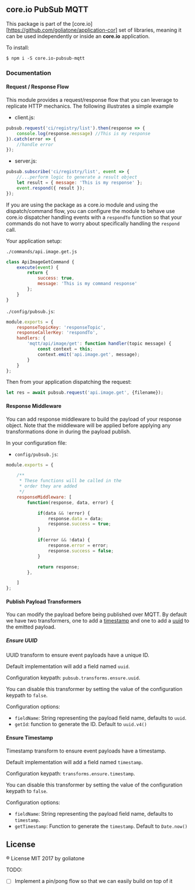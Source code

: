 ## core.io PubSub MQTT

This package is part of the [core.io][https://github.com/goliatone/application-cor] set of libraries, meaning it can be used independently or inside an **core.io** application.

To install:

```
$ npm i -S core.io-pubsub-mqtt
```

### Documentation

#### Request / Response Flow

This module provides a request/response flow that you can leverage to replicate HTTP mechanics. The following illustrates a simple example

* client.js:

```js
pubsub.request('ci/registry/list').then(response => {
    console.log(response.message) //This is my response
}).catch(error => {
    //handle error
});
```

* server.js:

```js
pubsub.subscribe('ci/registry/list', event => {
    //...perform logic to generate a result object
    let result = { message: 'This is my response' };
    event.respond({ result });
});
```

If you are using the package as a core.io module and using the dispatch/command flow, you can configure the module to behave use core.io dispatcher handling events with a `respondTo` function so that your commands do not have to worry about specifically handling the `respond` call.

Your application setup:

`./commands/api.image.get.js`
```js
class ApiImageGetCommand {
    execute(event) {
        return {
            success: true,
            message: 'This is my command response'
        };
    }
}
```

`./config/pubsub.js`:

```js
module.exports = {
    responseTopicKey: 'responseTopic',
    responseCallerKey: 'respondTo',
    handlers: {
        'mqtt/api/image/get': function handler(topic message) {
            const context = this;
            context.emit('api.image.get', message);
        }
    }
};
```



Then from your application dispatching the request:

```js
let res = await pubsub.request('api.image.get', {filename});
```

#### Response Middleware

You can add response middleware to build the payload of your response object.
Note that the middleware will be applied before applying any transformations done in during the payload publish.


In your configuration file:

* `config/pubsub.js`:

```js
module.exports = {

    /**
     * These functions will be called in the
     * order they are added
     */
    responseMiddleware: [
        function(response, data, error) {

            if(data && !error) {
                response.data = data;
                response.success = true;
            }

            if(error && !data) {
                response.error = error;
                response.success = false;
            }

            return response;
        },

    ]
};
```

#### Publish Payload Transformers

You can modify the payload before being published over MQTT. By default we have two transformers, one to add a [timestamp](https://github.com/goliatone/core.io-pubsub-mqtt/blob/master/lib/transforms/ensure.timestamp.js) and one to add a [uuid](https://github.com/goliatone/core.io-pubsub-mqtt/blob/master/lib/transforms/ensure.uuid.js) to the emitted payload.


##### Ensure UUID

UUID transform to ensure event payloads have a unique ID.

Default implementation will add a field named `uuid`.

Configuration keypath: `pubsub.transforms.ensure.uuid`.

You can disable this transformer by setting the value of the configuration keypath to `false`.

Configuration options:

- `fieldName`: String representing the payload field name, defaults to `uuid`.
- `getId`: function to generate the ID. Default to `uuid.v4()`


#### Ensure Timestamp

Timestamp transform to ensure event payloads have a timestamp.

Default implementation will add a field named `timestamp`.

Configuration keypath: `transforms.ensure.timestamp`.

You can disable this transformer by setting the value of the configuration keypath to `false`.


Configuration options:

- `fieldName`: String representing the payload field name, defaults to `timestamp`.
- `getTimestamp`: Function to generate the `timestamp`. Default to `Date.now()`



## License
® License MIT 2017 by goliatone

TODO:
- [ ] Implement a pin/pong flow so that we can easily build on top of it